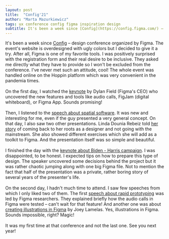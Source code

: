 ```yaml
---
layout: post
title:  "Config'21"
author: "Marta Mazurkiewicz"
tags: ux conference config figma inspiration design
subtitle: It's been a week since [Config](https://config.figma.com/) – design conference organized by Figma. The event's website is overdesigned with ugly colors but I decided to give it a try
---
```


It's been a week since [Config](https://config.figma.com/) – design conference organized by Figma. The event's website is overdesigned with ugly colors but I decided to give it a try. After all, Figma is one of my favorite tools. I was positively surprised with the registration form and their real desire to be inclusive. They asked me directly what they have to provide so I won't be excluded from the conference. I've never met such an attitude, cool! The whole event was handled online on the Hoppin platform which was very convenient in the pandemia times.<br/>
<br/>
On the first day, I watched the [keynote](https://www.youtube.com/channel/UCQsVmhSa4X-G3lHlUtejzLA) by Dylan Field (Figma's CEO) who uncovered the new features and tools like audio calls, FigJam (digital whiteboard), or Figma App. Sounds promising!<br/>
<br/>
Then, I listened to the [speech about spatial software](https://config.figma.com/talks/exploring-spatial-software/). It was new and interesting for me, even if the guy presented a very general concept. On that day, I also saw two other presentations. Linda Dounia Rebeiz told [her story](https://config.figma.com/talks/even-by-design/) of coming back to her roots as a designer and not going with the mainstream. She also showed different exercises which she will add as a toolkit to Figma. And the presentation itself was so simple and beautiful.<br/>
<br/>
I finished the day with the [keynote about Biden - Harris campaign](https://config.figma.com/talks/designing-the-biden-harris-campaign/). I was disappointed, to be honest. I expected tips on how to prepare this type of design. The speaker uncovered some decisions behind the project but it was rather chaotic jumping along with one big Figma file. Not to mention the fact that half of the presentation was a private, rather boring story of several years of the presenter's life.<br/>
<br/>
On the second day, I hadn't much time to attend. I saw few speeches from which I only liked two of them. The first [speech about rapid prototyping](https://config.figma.com/talks/rapid-prototype-testing/) was led by Figma researchers. They explained briefly how the audio calls in Figma were tested – can't wait for that feature! And another one was about [creating illustrations in Figma](https://config.figma.com/talks/figm-illustrations/) by Joey Lamelas. Yes, illustrations in Figma. Sounds impossible, right? Magic!<br/>
<br/> 
It was my first time at that conference and not the last one. See you next year! 
